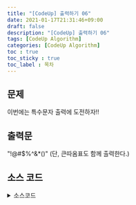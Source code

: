```yaml
---
title: "[CodeUp] 출력하기 06"
date: 2021-01-17T21:31:46+09:00
draft: false
description: "[CodeUp] 출력하기 06"
tags: [CodeUp Algorithm]
categories: [CodeUp Algorithm]
toc : true
toc_sticky : true
toc_label : 목차
---
```

## 문제
이번에는 특수문자 출력에 도전하자!!

## 출력문
"!@#$%^&*()"
(단, 큰따옴표도 함께 출력한다.)


## 소스 코드

<details>
<summary>소스코드</summary>
<div markdown="1">

```java
public class Main{
    public static void main(String[] args){
        System.out.println("\"!@#$%^&*()\"");
    }
}
```
</div>
</details>